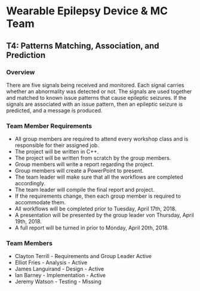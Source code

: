 # Wearable Epilepsy Device & MC Team 
## T4: Patterns Matching, Association, and Prediction

### Overview
There are five signals being received and monitored. Each signal carries whether an abnormality was detected or not.  The signals are used together and matched to known issue patterns that cause epileptic seizures. If the signals are associated with an issue pattern, then an epileptic seizure is predicted, and a message is produced.
 
### Team Member Requirements
- All group members are required to attend every workshop class and is responsible for their assigned job. 
- The project will be written in C++. 
- The project will be written from scratch by the group members. 
- Group members will write a report regarding the project.
- Group members will create a PowerPoint to present. 
- The team leader will make sure that all the workflows are completed accordingly.
- The team leader will compile the final report and project.
- If the requirements change, then each group member is required to accommodate them.
- All workflows will be completed prior to Tuesday, April 17th, 2018. 
- A presentation will be presented by the group leader von Thursday, April 19th, 2018.
- A full report will be turned in prior to Monday, April 20th, 2018.

### Team Members
- Clayton Terrill	- Requirements and Group Leader	Active
- Elliot Fries - Analysis - Active
- James Languirand - Design - Active
- Ian Barney - Implementation - Active
- Jeremy Watson - Testing - Missing

